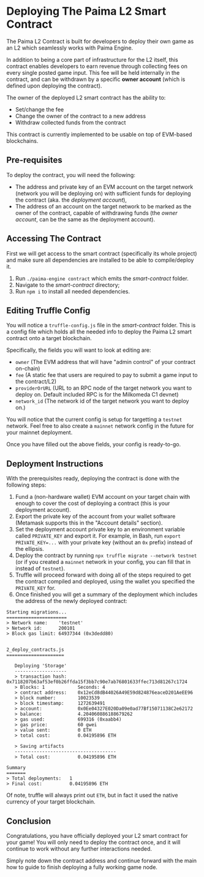 # Deploying The Paima L2 Smart Contract

The Paima L2 Contract is built for developers to deploy their own game as an L2 which seamlessly works with Paima Engine.

In addition to being a core part of infrastructure for the L2 itself, this contract enables developers to earn revenue through collecting fees on every single posted game input. This fee will be held internally in the contract, and can be withdrawn by a specific **owner account** (which is defined upon deploying the contract).

The owner of the deployed L2 smart contract has the ability to:

- Set/change the fee
- Change the owner of the contract to a new address
- Withdraw collected funds from the contract

This contract is currently implemented to be usable on top of EVM-based blockchains.

## Pre-requisites

To deploy the contract, you will need the following:

- The address and private key of an EVM account on the target network (network you will be deploying on) with sufficient funds for deploying the contract (aka. the _deployment account_),
- The address of an account on the target network to be marked as the owner of the contract, capable of withdrawing funds (the _owner account_, can be the same as the deployment account).

## Accessing The Contract

First we will get access to the smart contract (specifically its whole project) and make sure all dependencies are installed to be able to compile/deploy it.

1. Run `./paima-engine contract` which emits the _smart-contract_ folder.
2. Navigate to the _smart-contract_ directory;
3. Run `npm i` to install all needed dependencies.

## Editing Truffle Config

You will notice a `truffle-config.js` file in the _smart-contract_ folder. This is a config file which holds all the needed info to deploy the Paima L2 smart contract onto a target blockchain.

Specifically, the fields you will want to look at editing are:

- `owner` (The EVM address that will have "admin control" of your contract on-chain)
- `fee` (A static fee that users are required to pay to submit a game input to the contract/L2)
- `providerOrURL` (URL to an RPC node of the target network you want to deploy on. Default included RPC is for the Milkomeda C1 devnet)
- `network_id` (The network id of the target network you want to deploy on.)

You will notice that the current config is setup for targetting a `testnet` network. Feel free to also create a `mainnet` network config in the future for your mainnet deployment.

Once you have filled out the above fields, your config is ready-to-go.

## Deployment Instructions

With the prerequisites ready, deploying the contract is done with the following steps:

1. Fund a (non-hardware wallet) EVM account on your target chain with enough to cover the cost of deploying a contract (this is your deployment account).
2. Export the private key of the account from your wallet software (Metamask supports this in the "Account details" section).
3. Set the deployment account private key to an environment variable called `PRIVATE_KEY` and export it. For example, in Bash, run `export PRIVATE_KEY=...` with your private key (without an `0x` prefix) instead of the ellipsis.
4. Deploy the contract by running `npx truffle migrate --network testnet` (or if you created a `mainnet` network in your config, you can fill that in instead of `testnet`).
5. Truffle will proceed forward with doing all of the steps required to get the contract compiled and deployed, using the wallet you specified the `PRIVATE_KEY` for.
6. Once finished you will get a summary of the deployment which includes the address of the newly deployed contract:

```
Starting migrations...
======================
> Network name:    'testnet'
> Network id:      200101
> Block gas limit: 64937344 (0x3dedd80)


2_deploy_contracts.js
=====================

   Deploying 'Storage'
   -------------------
   > transaction hash:    0x7118207b63af53ef0b26ffda15f3bb7c90e7ab76801633ffec713d81267c1724
   > Blocks: 1            Seconds: 4
   > contract address:    0x12eCd8dB44026A49E59d824876eaceD201AeEE96
   > block number:        10023539
   > block timestamp:     1272639491
   > account:             0x0Ee04327E020Da09e0ad77Bf15071138C2e62172
   > balance:             4.204060886188679262
   > gas used:            699316 (0xaabb4)
   > gas price:           60 gwei
   > value sent:          0 ETH
   > total cost:          0.04195896 ETH

   > Saving artifacts
   -------------------------------------
   > Total cost:          0.04195896 ETH

Summary
=======
> Total deployments:   1
> Final cost:          0.04195896 ETH

```

Of note, truffle will always print out `ETH`, but in fact it used the native currency of your target blockchain.

## Conclusion

Congratulations, you have officially deployed your L2 smart contract for your game! You will only need to deploy the contract once, and it will continue to work without any further interactions needed.

Simply note down the contract address and continue forward with the main how to guide to finish deploying a fully working game node.
